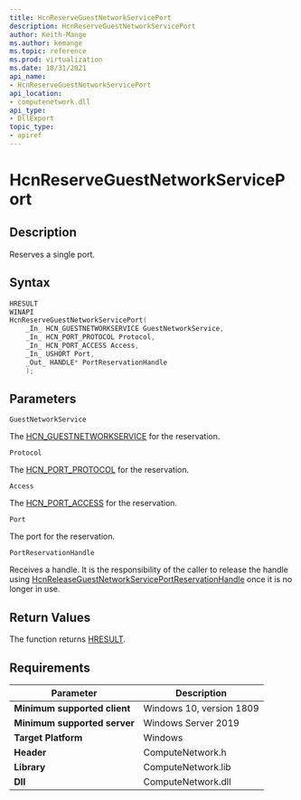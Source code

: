 ```yaml
---
title: HcnReserveGuestNetworkServicePort
description: HcnReserveGuestNetworkServicePort
author: Keith-Mange
ms.author: kemange
ms.topic: reference
ms.prod: virtualization
ms.date: 10/31/2021
api_name:
- HcnReserveGuestNetworkServicePort
api_location:
- computenetwork.dll
api_type:
- DllExport
topic_type:
- apiref
---
```

# HcnReserveGuestNetworkServicePort

## Description

Reserves a single port.

## Syntax

```cpp
HRESULT
WINAPI
HcnReserveGuestNetworkServicePort(
    _In_ HCN_GUESTNETWORKSERVICE GuestNetworkService,
    _In_ HCN_PORT_PROTOCOL Protocol,
    _In_ HCN_PORT_ACCESS Access,
    _In_ USHORT Port,
    _Out_ HANDLE* PortReservationHandle
    );
```

## Parameters

`GuestNetworkService`

The [HCN_GUESTNETWORKSERVICE](./HCN_GUESTNETWORKSERVICE.md) for the reservation.

`Protocol`

The [HCN_PORT_PROTOCOL](./HCN_PORT_PROTOCOL.md) for the reservation.

`Access`

The [HCN_PORT_ACCESS](./HCN_PORT_ACCESS.md) for the reservation.

`Port`

The port for the reservation.

`PortReservationHandle`

Receives a handle. It is the responsibility of the caller to release the handle using [HcnReleaseGuestNetworkServicePortReservationHandle](./HcnReleaseGuestNetworkServicePortReservationHandle.md) once it is no longer in use.

## Return Values

The function returns [HRESULT](./HCNHResult.md).

## Requirements

|Parameter|Description|
|---|---|
| **Minimum supported client** | Windows 10, version 1809 |
| **Minimum supported server** | Windows Server 2019 |
| **Target Platform** | Windows |
| **Header** | ComputeNetwork.h |
| **Library** | ComputeNetwork.lib |
| **Dll** | ComputeNetwork.dll |


